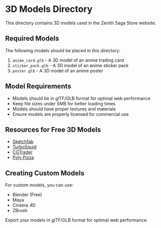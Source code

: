 # 3D Models Directory

This directory contains 3D models used in the Zenith Saga Store website.

## Required Models

The following models should be placed in this directory:

1. `anime_card.glb` - A 3D model of an anime trading card
2. `sticker_pack.glb` - A 3D model of an anime sticker pack
3. `poster.glb` - A 3D model of an anime poster

## Model Requirements

- Models should be in glTF/GLB format for optimal web performance
- Keep file sizes under 5MB for better loading times
- Models should have proper textures and materials
- Ensure models are properly licensed for commercial use

## Resources for Free 3D Models

- [Sketchfab](https://sketchfab.com/features/free-3d-models)
- [TurboSquid](https://www.turbosquid.com/Search/3D-Models/free)
- [CGTrader](https://www.cgtrader.com/free-3d-models)
- [Poly Pizza](https://poly.pizza/)

## Creating Custom Models

For custom models, you can use:
- Blender (Free)
- Maya
- Cinema 4D
- ZBrush

Export your models in glTF/GLB format for optimal web performance. 